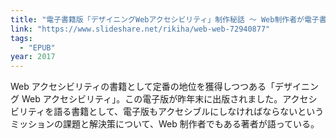 ```yaml
---
title: "電子書籍版「デザイニングWebアクセシビリティ」制作秘話 ～ Web制作者が電子書籍を作ってみた!"
link: "https://www.slideshare.net/rikiha/web-web-72940877"
tags:
  - "EPUB"
year: 2017
---
```


Web アクセシビリティの書籍として定番の地位を獲得しつつある「デザイニング Web アクセシビリティ」。この電子版が昨年末に出版されました。アクセシビリティを語る書籍として、電子版もアクセシブルにしなければならないというミッションの課題と解決策について、Web 制作者でもある著者が語っている。
